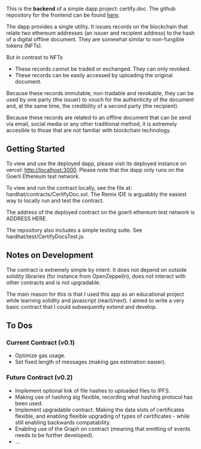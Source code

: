 This is the **backend** of a simple dapp project: certify.doc. The github repository for the frontend can be found [here]().

The dapp provides a single utility. It issues records on the blockchain that relate two ethereum addresses (an issuer and recipient address) to the hash of a digital offline document. 
They are somewhat similar to non-fungible tokens (NFTs).

But in contrast to NFTs 
- These records cannot be traded or exchanged. They can only revoked. 
- These records can be easily accessed by uploading the original document. 

Because these records immutable, non-tradable and revokable, they can be used by one party (the issuer) to vouch for the authenticity of the document and, at the same time, the credibility of a second party (the recipient). 

Because these records are related to an offline document that can be send via email, social media or any other traditional method, it is extremely accesible to those that are not familiar with blockchain technology. 

## Getting Started
To view and use the deployed dapp, please visit its deployed instance on vercel: [http://localhost:3000](http://localhost:3000). Please note that the dapp only runs on the Goerli Ethereum test network.

To view and run the contract locally, see the file at: hardhat/contracts/CertifyDoc.sol. The Remix IDE is arguabbly the easiest way to locally run and test the contract. 

The address of the deployed contract on the goerli ethereum test network is ADDRESS HERE. 

The repository also includes a simple testing suite. See hardhat/test/CertifyDocsTest.js.

## Notes on Development
The contract is extremely simple by intent. It does not depend on outside solidity libraries (for instance from OpenZeppelin), does not interact with other contracts and is not upgradable.  

The main reason for this is that I used this app as an educational project while learning solidity and javascript (react/next). I aimed to write a very basic contract that I could subsequently extend and develop. 

## To Dos 
### Current Contract (v0.1) 
- Optimize gas usage. 
- Set fixed length of messages (making gas estimation easier). 

### Future Contract (v0.2) 
- Implement optional link of file hashes to uploaded files to IPFS. 
- Making use of hashing alg flexible, recording what hashing protocol has been used. 
- Implement upgradable contract. Making the data slots of certificates flexible, and enabling flexible upgrading of types of certificates - while still enabling backwards compatability. 
- Enabling use of the Graph on contract (meaning that emitting of events needs to be further developed). 
- ...  
